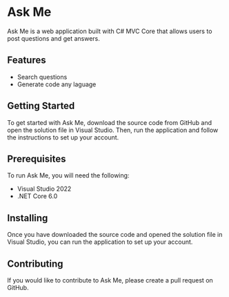 

# Ask Me

Ask Me is a web application built with C# MVC Core that allows users to post questions and get answers. 

## Features


* Search questions 
* Generate code any laguage

## Getting Started

To get started with Ask Me, download the source code from GitHub and open the solution file in Visual Studio. Then, run the application and follow the instructions to set up your account. 

## Prerequisites

To run Ask Me, you will need the following: 

* Visual Studio 2022
* .NET Core 6.0

## Installing

Once you have downloaded the source code and opened the solution file in Visual Studio, you can run the application to set up your account. 

## Contributing

If you would like to contribute to Ask Me, please create a pull request on GitHub. 

